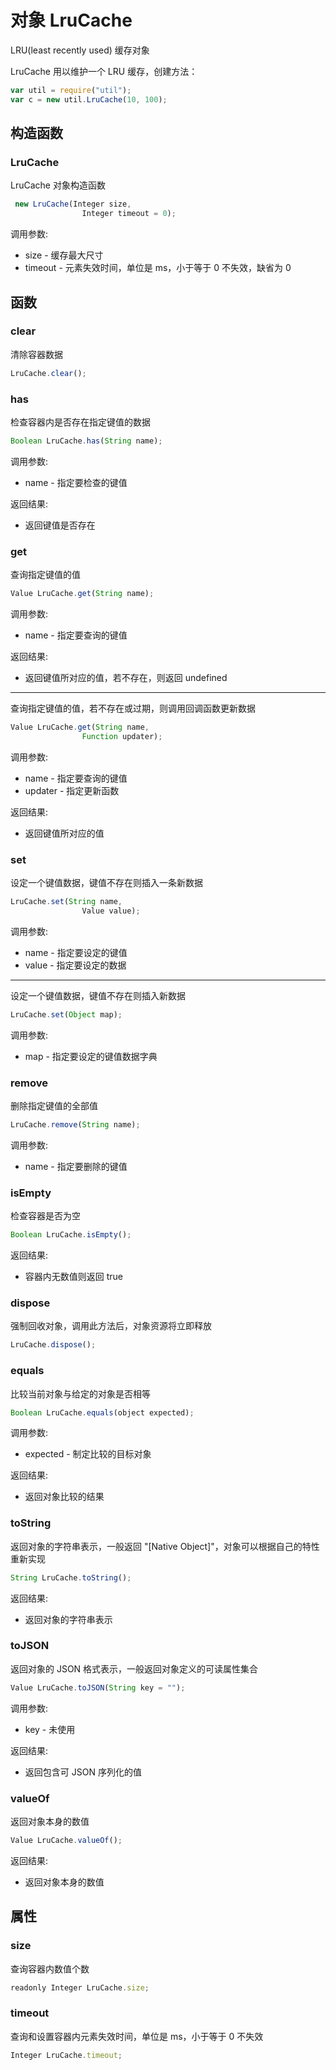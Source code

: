 # 对象 LruCache
LRU(least recently used) 缓存对象

LruCache 用以维护一个 LRU 缓存，创建方法：
```JavaScript
var util = require("util");
var c = new util.LruCache(10, 100);
```
## 构造函数
        
### LruCache
LruCache 对象构造函数
```JavaScript
 new LruCache(Integer size,
                Integer timeout = 0);
```

调用参数:
* size - 缓存最大尺寸
* timeout - 元素失效时间，单位是 ms，小于等于 0 不失效，缺省为 0

## 函数
        
### clear
清除容器数据
```JavaScript
LruCache.clear();
```

### has
检查容器内是否存在指定键值的数据
```JavaScript
Boolean LruCache.has(String name);
```

调用参数:
* name - 指定要检查的键值

返回结果:
* 返回键值是否存在

### get
查询指定键值的值
```JavaScript
Value LruCache.get(String name);
```

调用参数:
* name - 指定要查询的键值

返回结果:
* 返回键值所对应的值，若不存在，则返回 undefined

--------------------------
查询指定键值的值，若不存在或过期，则调用回调函数更新数据
```JavaScript
Value LruCache.get(String name,
                Function updater);
```

调用参数:
* name - 指定要查询的键值
* updater - 指定更新函数

返回结果:
* 返回键值所对应的值

### set
设定一个键值数据，键值不存在则插入一条新数据
```JavaScript
LruCache.set(String name,
                Value value);
```

调用参数:
* name - 指定要设定的键值
* value - 指定要设定的数据

--------------------------
设定一个键值数据，键值不存在则插入新数据
```JavaScript
LruCache.set(Object map);
```

调用参数:
* map - 指定要设定的键值数据字典

### remove
删除指定键值的全部值
```JavaScript
LruCache.remove(String name);
```

调用参数:
* name - 指定要删除的键值

### isEmpty
检查容器是否为空
```JavaScript
Boolean LruCache.isEmpty();
```

返回结果:
* 容器内无数值则返回 true

### dispose
强制回收对象，调用此方法后，对象资源将立即释放
```JavaScript
LruCache.dispose();
```

### equals
比较当前对象与给定的对象是否相等
```JavaScript
Boolean LruCache.equals(object expected);
```

调用参数:
* expected - 制定比较的目标对象

返回结果:
* 返回对象比较的结果

### toString
返回对象的字符串表示，一般返回 "[Native Object]"，对象可以根据自己的特性重新实现
```JavaScript
String LruCache.toString();
```

返回结果:
* 返回对象的字符串表示

### toJSON
返回对象的 JSON 格式表示，一般返回对象定义的可读属性集合
```JavaScript
Value LruCache.toJSON(String key = "");
```

调用参数:
* key - 未使用

返回结果:
* 返回包含可 JSON 序列化的值

### valueOf
返回对象本身的数值
```JavaScript
Value LruCache.valueOf();
```

返回结果:
* 返回对象本身的数值

## 属性
        
### size
查询容器内数值个数
```JavaScript
readonly Integer LruCache.size;
```

### timeout
查询和设置容器内元素失效时间，单位是 ms，小于等于 0 不失效
```JavaScript
Integer LruCache.timeout;
```

